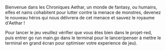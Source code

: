 Bienvenue dans les Chroniques Aethar, un monde de fantasy, ou humains, elfes et nains cohabitent pour lutter contre la menace de monstres, devenez le nouveau héros qui nous délivrera de cet menace et sauvez le royaume d'Aethar !

Pour lancer le jeu veuillez vérifier que vous êtes bien dans le projet-red, puis entrer go run main.go dans le terminal pour le lancer(penser à mettre le terminal en grand écran pour optimiser votre experience de jeu).
